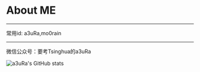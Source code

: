 # About ME
---
常用id:
  a3uRa,mo0rain


---
微信公众号：要考Tsinghua的a3uRa


![a3uRa's GitHub stats](https://github-readme-stats.vercel.app/api?username=mo0rain&theme=shades-of-purple&show_icons=true)
